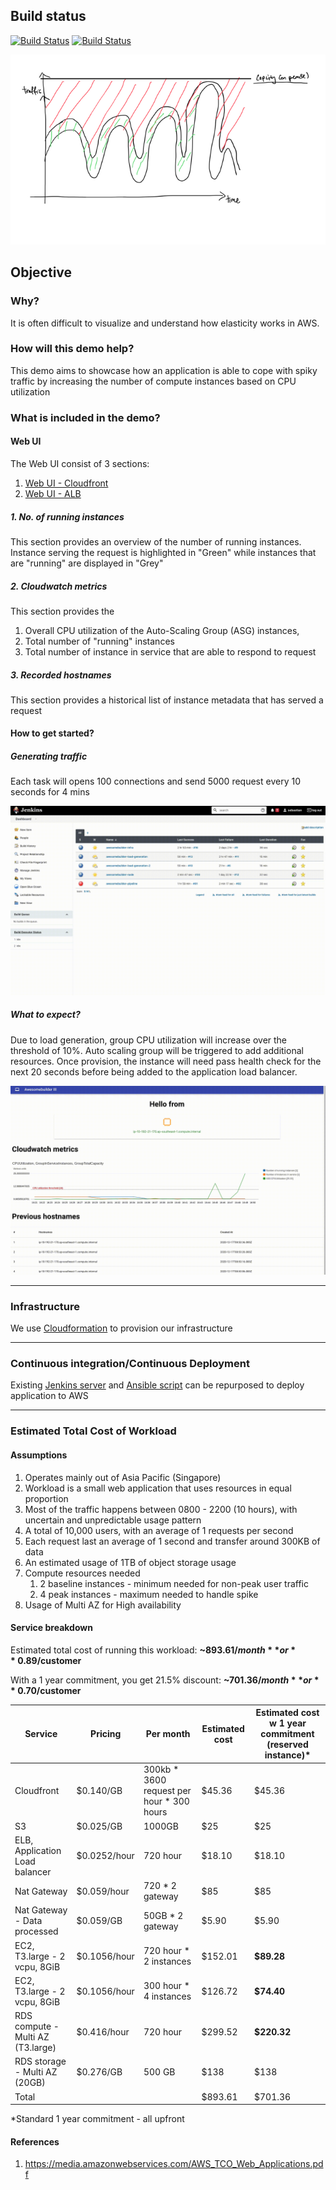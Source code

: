 ## Build status
[![Build Status](http://ec2-3-1-6-16.ap-southeast-1.compute.amazonaws.com/buildStatus/icon?job=awesomebuilder-node&subject=Build)](http://ec2-3-1-6-16.ap-southeast-1.compute.amazonaws.com/job/awesomebuilder-node/)
[![Build Status](http://ec2-3-1-6-16.ap-southeast-1.compute.amazonaws.com/buildStatus/icon?job=awesomebuilder-pipeline&subject=Deployment)](http://ec2-3-1-6-16.ap-southeast-1.compute.amazonaws.com/job/awesomebuilder-pipeline)

![Traffic](./readme/traffic.PNG)

## Objective

### Why?
It is often difficult to visualize and understand how elasticity works in AWS. 

### How will this demo help?
This demo aims to showcase how an application is able to cope with spiky traffic by increasing the number of compute instances based on CPU utilization 

### What is included in the demo?

#### Web UI

The Web UI consist of 3 sections: 
1. [Web UI - Cloudfront](https://d36du6tgphs6li.cloudfront.net/)
2. [Web UI - ALB](http://webse-appli-wvdu5rb0sit7-1557819975.ap-southeast-1.elb.amazonaws.com/)

##### 1. No. of running instances
This section provides an overview of the number of running instances. 
Instance serving the request is highlighted in "Green" while instances that are "running" are displayed in "Grey"

##### 2. Cloudwatch metrics
This section provides the
 
1. Overall CPU utilization of the Auto-Scaling Group (ASG) instances, 
2. Total number of "running" instances
3. Total number of instance in service that are able to respond to request 

##### 3. Recorded hostnames
This section provides a historical list of instance metadata that has served a request 

#### How to get started?

##### Generating traffic

Each task will opens 100 connections and send 5000 request every 10 seconds for 4 mins

![Traffic](./readme/generate-load.gif)

##### What to expect?

Due to load generation, group CPU utilization will increase over the threshold of 10%. Auto scaling group will be triggered to add additional resources. Once provision, the instance will need pass health check for the next 20 seconds before being added to the application load balancer. 


![Load](./readme/scaling-instances.gif)

---

### Infrastructure

We use [Cloudformation](https://github.com/sebastianlzy/awesomebuilder-infra) to provision our infrastructure

---

### Continuous integration/Continuous Deployment

Existing [Jenkins server](http://ec2-3-1-6-16.ap-southeast-1.compute.amazonaws.com/) and [Ansible script](https://github.com/sebastianlzy/awesomebuilder-ansible) can be repurposed to deploy application to AWS 

---

### Estimated Total Cost of Workload


#### Assumptions
1. Operates mainly out of Asia Pacific (Singapore)
2. Workload is a small web application that uses resources in equal proportion
3. 	Most of the traffic happens between 0800 - 2200 (10 hours), with uncertain and unpredictable usage pattern
4. A total of 10,000 users, with an average of 1 requests per second
5. Each request last an average of 1 second and transfer around 300KB of data
6. An estimated usage of 1TB of object storage usage
7. Compute resources needed
	1. 	2 baseline instances - minimum needed for non-peak user traffic
	2. 4 peak instances - maximum needed to handle spike
8. Usage of Multi AZ for High availability

 

#### Service breakdown

Estimated total cost of running this workload: **~$893.61/month** or **~$0.89/customer**

With a 1 year commitment, you get 21.5% discount: **~$701.36/month** or **~$0.70/customer**

| Service	| Pricing | Per month	| Estimated cost | Estimated cost w 1 year commitment (reserved instance)* |
| --- 		| --- 		| --- 		| --- 	| --- |
| Cloudfront | $0.140/GB | 300kb * 3600 request per hour * 300 hours | $45.36 | $45.36 |
| S3 | $0.025/GB | 1000GB | $25 | $25 |
| ELB, Application Load balancer  | $0.0252/hour | 720 hour | $18.10 | $18.10 |
| Nat Gateway | $0.059/hour | 720 * 2 gateway | $85 | $85 |
| Nat Gateway - Data processed| $0.059/GB | 50GB * 2 gateway | $5.90 | $5.90 |
| EC2, T3.large - 2 vcpu, 8GiB  | $0.1056/hour | 720 hour * 2 instances | $152.01 | **$89.28** |
| EC2, T3.large - 2 vcpu, 8GiB| $0.1056/hour | 300 hour * 4 instances | $126.72| **$74.40** |
| RDS compute - Multi AZ (T3.large) | $0.416/hour | 720 hour | $299.52| **$220.32** |
| RDS storage - Multi AZ (20GB) | $0.276/GB | 500 GB | $138 |  $138 |
| Total | | | $893.61 | $701.36 |

*Standard 1 year commitment - all upfront 

#### References
1. https://media.amazonwebservices.com/AWS_TCO_Web_Applications.pdf

